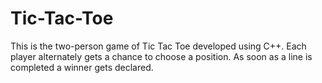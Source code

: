 # Tic-Tac-Toe
This is the two-person game of Tic Tac Toe developed using C++. Each player alternately gets a chance to choose a position. As soon as a line is completed a winner gets declared.

